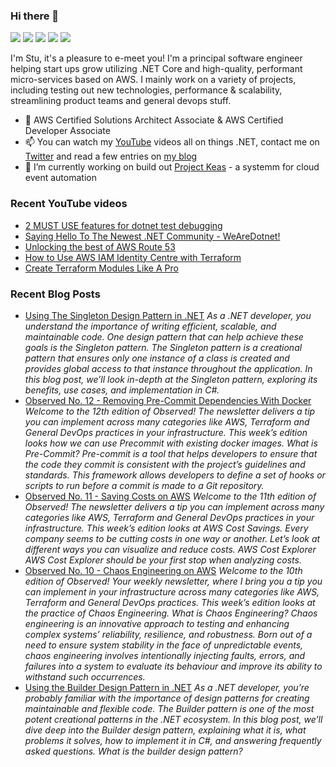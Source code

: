 ### Hi there 👋

[![](https://img.shields.io/badge/-@CodeWithStu-%231DA1F2?style=flat-square&logo=twitter&logoColor=ffffff)](https://twitter.com/CodeWithStu)
[![](https://img.shields.io/badge/-CodeWithStu-white?style=flat-square&logo=discord)](https://discord.codewithstu.tv)
[![](https://img.shields.io/badge/-@im5tu-black?style=flat-square&logo=github)](https://bit.ly/im5tu-github)
[![](https://img.shields.io/badge/-CodeWithStu-red?style=flat-square&logo=youtube)](https://bit.ly/im5tu-yt-sub)
[![](https://img.shields.io/badge/-Stuart%20Blackler-blue?style=flat-square&logo=Linkedin&logoColor=white)](https://bit.ly/im5tu-li)

I'm Stu, it's a pleasure to e-meet you! I'm a principal software engineer helping start ups grow utilizing .NET Core and high-quality, performant micro-services based on AWS. I mainly work on a variety of projects, including testing out new technologies, performance & scalability, streamlining product teams and general devops stuff.

- 🌱 AWS Certified Solutions Architect Associate & AWS Certified Developer Associate
- 📫 You can watch my [YouTube](https://bit.ly/im5tu-yt-sub) videos all on things .NET, contact me on [Twitter](https://twitter.com/CodeWithStu) and read a few entries on [my blog](https://bit.ly/im5tu-articles)
- 🔭 I’m currently working on build out [Project Keas](https://github.com/projectkeas) - a systemm for cloud event automation

### Recent YouTube videos
<!--START_SECTION:youtube-->
- [2 MUST USE features for dotnet test debugging](https:&#x2F;&#x2F;www.youtube.com&#x2F;watch?v&#x3D;JTmIO21KmGw)
- [Saying Hello To The Newest .NET Community - WeAreDotnet!](https:&#x2F;&#x2F;www.youtube.com&#x2F;watch?v&#x3D;nPkNC1msADc)
- [Unlocking the best of AWS Route 53](https:&#x2F;&#x2F;www.youtube.com&#x2F;watch?v&#x3D;oKyouRHsSVw)
- [How to Use AWS IAM Identity Centre with Terraform](https:&#x2F;&#x2F;www.youtube.com&#x2F;watch?v&#x3D;CfA-pOQK8Fg)
- [Create Terraform Modules Like A Pro](https:&#x2F;&#x2F;www.youtube.com&#x2F;watch?v&#x3D;UvuFWued8_M)
<!--END_SECTION:youtube-->
### Recent Blog Posts
<!--START_SECTION:blog-->
- [Using The Singleton Design Pattern in .NET](https:&#x2F;&#x2F;im5tu.io&#x2F;article&#x2F;2023&#x2F;05&#x2F;using-the-singleton-design-pattern-in-.net&#x2F;) 
*As a .NET developer, you understand the importance of writing efficient, scalable, and maintainable code. One design pattern that can help achieve these goals is the Singleton pattern. The Singleton pattern is a creational pattern that ensures only one instance of a class is created and provides global access to that instance throughout the application. In this blog post, we’ll look in-depth at the Singleton pattern, exploring its benefits, use cases, and implementation in C#.*
- [Observed No. 12 - Removing Pre-Commit Dependencies With Docker](https:&#x2F;&#x2F;im5tu.io&#x2F;article&#x2F;2023&#x2F;05&#x2F;observed-no.-12-removing-pre-commit-dependencies-with-docker&#x2F;) 
*Welcome to the 12th edition of Observed! The newsletter delivers a tip you can implement across many categories like AWS, Terraform and General DevOps practices in your infrastructure. This week’s edition looks how we can use Precommit with existing docker images.
What is Pre-Commit? Pre-commit is a tool that helps developers to ensure that the code they commit is consistent with the project’s guidelines and standards. This framework allows developers to define a set of hooks or scripts to run before a commit is made to a Git repository.*
- [Observed No. 11 - Saving Costs on AWS](https:&#x2F;&#x2F;im5tu.io&#x2F;article&#x2F;2023&#x2F;04&#x2F;observed-no.-11-saving-costs-on-aws&#x2F;) 
*Welcome to the 11th edition of Observed! The newsletter delivers a tip you can implement across many categories like AWS, Terraform and General DevOps practices in your infrastructure. This week’s edition looks at AWS Cost Savings.
Every company seems to be cutting costs in one way or another. Let’s look at different ways you can visualize and reduce costs.
AWS Cost Explorer AWS Cost Explorer should be your first stop when analyzing costs.*
- [Observed No. 10 - Chaos Engineering on AWS](https:&#x2F;&#x2F;im5tu.io&#x2F;article&#x2F;2023&#x2F;03&#x2F;observed-no.-10-chaos-engineering-on-aws&#x2F;) 
*Welcome to the 10th edition of Observed! Your weekly newsletter, where I bring you a tip you can implement in your infrastructure across many categories like AWS, Terraform and General DevOps practices. This week’s edition looks at the practice of Chaos Engineering.
What is Chaos Engineering? Chaos engineering is an innovative approach to testing and enhancing complex systems’ reliability, resilience, and robustness. Born out of a need to ensure system stability in the face of unpredictable events, chaos engineering involves intentionally injecting faults, errors, and failures into a system to evaluate its behaviour and improve its ability to withstand such occurrences.*
- [Using the Builder Design Pattern in .NET](https:&#x2F;&#x2F;im5tu.io&#x2F;article&#x2F;2023&#x2F;03&#x2F;using-the-builder-design-pattern-in-.net&#x2F;) 
*As a .NET developer, you’re probably familiar with the importance of design patterns for creating maintainable and flexible code. The Builder pattern is one of the most potent creational patterns in the .NET ecosystem. In this blog post, we’ll dive deep into the Builder design pattern, explaining what it is, what problems it solves, how to implement it in C#, and answering frequently asked questions.
What is the builder design pattern?*
<!--END_SECTION:blog-->
